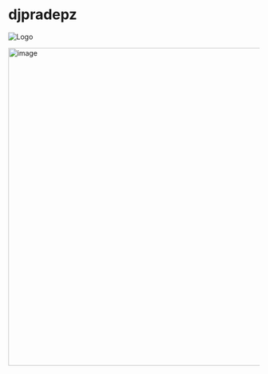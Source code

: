 # djpradepz
![Logo](https://github.com/user-attachments/assets/b45f49c7-afda-48ca-8c90-f954e32decf2)

<img width="642" height="639" alt="image" src="https://github.com/user-attachments/assets/8e684d3f-5a3a-4eb2-897f-7c5b0cd94911" />

